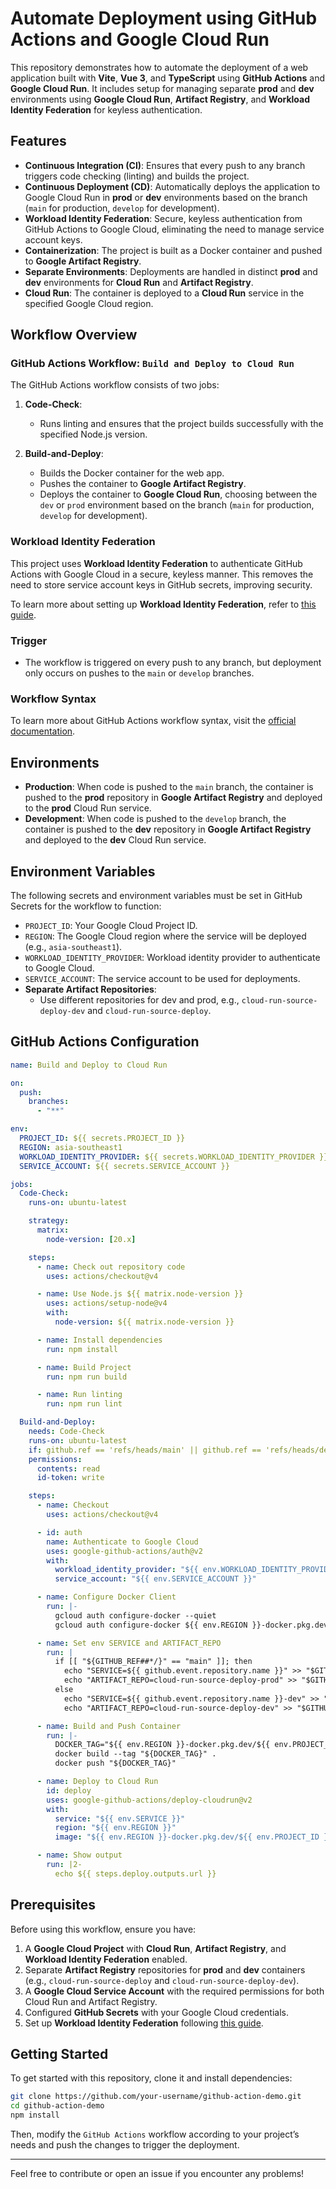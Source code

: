 # Automate Deployment using GitHub Actions and Google Cloud Run

This repository demonstrates how to automate the deployment of a web application built with **Vite**, **Vue 3**, and **TypeScript** using **GitHub Actions** and **Google Cloud Run**. It includes setup for managing separate **prod** and **dev** environments using **Google Cloud Run**, **Artifact Registry**, and **Workload Identity Federation** for keyless authentication.

## Features

- **Continuous Integration (CI)**: Ensures that every push to any branch triggers code checking (linting) and builds the project.
- **Continuous Deployment (CD)**: Automatically deploys the application to Google Cloud Run in **prod** or **dev** environments based on the branch (`main` for production, `develop` for development).
- **Workload Identity Federation**: Secure, keyless authentication from GitHub Actions to Google Cloud, eliminating the need to manage service account keys.
- **Containerization**: The project is built as a Docker container and pushed to **Google Artifact Registry**.
- **Separate Environments**: Deployments are handled in distinct **prod** and **dev** environments for **Cloud Run** and **Artifact Registry**.
- **Cloud Run**: The container is deployed to a **Cloud Run** service in the specified Google Cloud region.

## Workflow Overview

### GitHub Actions Workflow: `Build and Deploy to Cloud Run`

The GitHub Actions workflow consists of two jobs:

1. **Code-Check**:

   - Runs linting and ensures that the project builds successfully with the specified Node.js version.

2. **Build-and-Deploy**:
   - Builds the Docker container for the web app.
   - Pushes the container to **Google Artifact Registry**.
   - Deploys the container to **Google Cloud Run**, choosing between the `dev` or `prod` environment based on the branch (`main` for production, `develop` for development).

### Workload Identity Federation

This project uses **Workload Identity Federation** to authenticate GitHub Actions with Google Cloud in a secure, keyless manner. This removes the need to store service account keys in GitHub secrets, improving security.

To learn more about setting up **Workload Identity Federation**, refer to [this guide](https://cloud.google.com/blog/products/identity-security/enabling-keyless-authentication-from-github-actions).

### Trigger

- The workflow is triggered on every push to any branch, but deployment only occurs on pushes to the `main` or `develop` branches.

### Workflow Syntax

To learn more about GitHub Actions workflow syntax, visit the [official documentation](https://docs.github.com/en/actions/writing-workflows/workflow-syntax-for-github-actions).

## Environments

- **Production**: When code is pushed to the `main` branch, the container is pushed to the **prod** repository in **Google Artifact Registry** and deployed to the **prod** Cloud Run service.
- **Development**: When code is pushed to the `develop` branch, the container is pushed to the **dev** repository in **Google Artifact Registry** and deployed to the **dev** Cloud Run service.

## Environment Variables

The following secrets and environment variables must be set in GitHub Secrets for the workflow to function:

- `PROJECT_ID`: Your Google Cloud Project ID.
- `REGION`: The Google Cloud region where the service will be deployed (e.g., `asia-southeast1`).
- `WORKLOAD_IDENTITY_PROVIDER`: Workload identity provider to authenticate to Google Cloud.
- `SERVICE_ACCOUNT`: The service account to be used for deployments.
- **Separate Artifact Repositories**:
  - Use different repositories for dev and prod, e.g., `cloud-run-source-deploy-dev` and `cloud-run-source-deploy`.

## GitHub Actions Configuration

```yaml
name: Build and Deploy to Cloud Run

on:
  push:
    branches:
      - "**"

env:
  PROJECT_ID: ${{ secrets.PROJECT_ID }}
  REGION: asia-southeast1
  WORKLOAD_IDENTITY_PROVIDER: ${{ secrets.WORKLOAD_IDENTITY_PROVIDER }}
  SERVICE_ACCOUNT: ${{ secrets.SERVICE_ACCOUNT }}

jobs:
  Code-Check:
    runs-on: ubuntu-latest

    strategy:
      matrix:
        node-version: [20.x]

    steps:
      - name: Check out repository code
        uses: actions/checkout@v4

      - name: Use Node.js ${{ matrix.node-version }}
        uses: actions/setup-node@v4
        with:
          node-version: ${{ matrix.node-version }}

      - name: Install dependencies
        run: npm install

      - name: Build Project
        run: npm run build

      - name: Run linting
        run: npm run lint

  Build-and-Deploy:
    needs: Code-Check
    runs-on: ubuntu-latest
    if: github.ref == 'refs/heads/main' || github.ref == 'refs/heads/develop'
    permissions:
      contents: read
      id-token: write

    steps:
      - name: Checkout
        uses: actions/checkout@v4

      - id: auth
        name: Authenticate to Google Cloud
        uses: google-github-actions/auth@v2
        with:
          workload_identity_provider: "${{ env.WORKLOAD_IDENTITY_PROVIDER }}"
          service_account: "${{ env.SERVICE_ACCOUNT }}"

      - name: Configure Docker Client
        run: |-
          gcloud auth configure-docker --quiet
          gcloud auth configure-docker ${{ env.REGION }}-docker.pkg.dev --quiet

      - name: Set env SERVICE and ARTIFACT_REPO
        run: |
          if [[ "${GITHUB_REF##*/}" == "main" ]]; then
            echo "SERVICE=${{ github.event.repository.name }}" >> "$GITHUB_ENV"
            echo "ARTIFACT_REPO=cloud-run-source-deploy-prod" >> "$GITHUB_ENV"
          else
            echo "SERVICE=${{ github.event.repository.name }}-dev" >> "$GITHUB_ENV"
            echo "ARTIFACT_REPO=cloud-run-source-deploy-dev" >> "$GITHUB_ENV"

      - name: Build and Push Container
        run: |-
          DOCKER_TAG="${{ env.REGION }}-docker.pkg.dev/${{ env.PROJECT_ID }}/${{ env.ARTIFACT_REPO }}/${{ env.SERVICE }}:${{ github.sha }}"
          docker build --tag "${DOCKER_TAG}" .
          docker push "${DOCKER_TAG}"

      - name: Deploy to Cloud Run
        id: deploy
        uses: google-github-actions/deploy-cloudrun@v2
        with:
          service: "${{ env.SERVICE }}"
          region: "${{ env.REGION }}"
          image: "${{ env.REGION }}-docker.pkg.dev/${{ env.PROJECT_ID }}/${{ env.ARTIFACT_REPO }}/${{ env.SERVICE }}:${{ github.sha }}"

      - name: Show output
        run: |2-
          echo ${{ steps.deploy.outputs.url }}
```

## Prerequisites

Before using this workflow, ensure you have:

1. A **Google Cloud Project** with **Cloud Run**, **Artifact Registry**, and **Workload Identity Federation** enabled.
2. Separate **Artifact Registry** repositories for **prod** and **dev** containers (e.g., `cloud-run-source-deploy` and `cloud-run-source-deploy-dev`).
3. A **Google Cloud Service Account** with the required permissions for both Cloud Run and Artifact Registry.
4. Configured **GitHub Secrets** with your Google Cloud credentials.
5. Set up **Workload Identity Federation** following [this guide](https://cloud.google.com/blog/products/identity-security/enabling-keyless-authentication-from-github-actions).

## Getting Started

To get started with this repository, clone it and install dependencies:

```bash
git clone https://github.com/your-username/github-action-demo.git
cd github-action-demo
npm install
```

Then, modify the `GitHub Actions` workflow according to your project’s needs and push the changes to trigger the deployment.

---

Feel free to contribute or open an issue if you encounter any problems!
